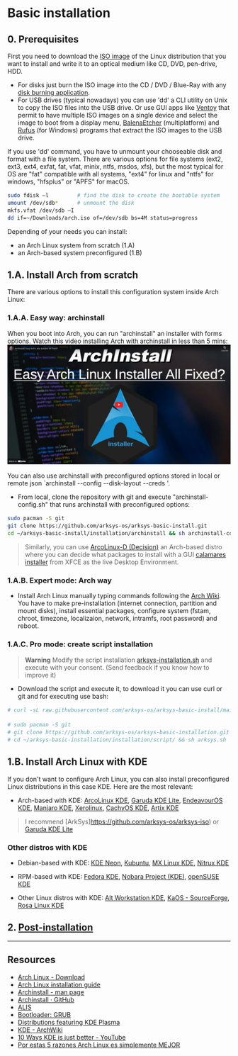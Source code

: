 # Basic installation

## 0. Prerequisites
First you need to download the [ISO image](https://en.wikipedia.org/wiki/Optical_disc_image) of the Linux distribution that you want to install and write it to an optical medium like CD, DVD, pen-drive, HDD. 

- For disks just burn the ISO image into the CD / DVD / Blue-Ray with any [disk burning application](https://alternativeto.net/software/imgburn/).
- For USB drives (typical nowadays) you can use 'dd' a CLI utility on Unix to copy the ISO files into the USB drive. Or use GUI apps like [Ventoy](https://www.ventoy.net/en/index.html) that permit to have multiple ISO images on a single device and select the image to boot from a display menu, [BalenaEtcher](https://www.balena.io/etcher) (multiplatform) and [Rufus](https://rufus.ie/en/) (for Windows) programs that extract the ISO images to the USB drive.

If you use 'dd' command, you have to unmount your chooseable disk and format with a file system. There are various options for file systems (ext2, ext3, ext4, exfat, fat, vfat, minix, ntfs, msdos, xfs), but the most typical for OS are "fat" compatible with all systems, "ext4" for linux and "ntfs" for windows, "hfsplus" or "APFS" for macOS.

```sh
sudo fdisk –l         # find the disk to create the bootable system
umount /dev/sdb*      # unmount the disk
mkfs.vfat /dev/sdb –I
dd if=~/Downloads/arch.iso of=/dev/sdb bs=4M status=progress
```

Depending of your needs you can install:
- an Arch Linux system from scratch (1.A)
- an Arch-based system preconfigured (1.B)

## 1.A. Install Arch from scratch
There are various options to install this configuration system inside Arch Linux:

### 1.A.A. Easy way: archinstall
When you boot into Arch, you can run "archinstall" an installer with forms options. Watch this video installing Arch with archinstall in less than 5 mins:
[![Watch the video](/img/archinstall-video.png)](https://www.youtube-nocookie.com/embed/8mEjwn_AjuQ?start=146)
 
You can also use archinstall with preconfigured options stored in local or remote json `archinstall --config <path-to-json> --disk-layout <path-to-json> --creds <path-to-json>'.
- From local, clone the repository with git and execute "archinstall-config.sh" that runs archinstall with preconfigured options:
```sh
sudo pacman -S git
git clone https://github.com/arksys-os/arksys-basic-install.git
cd ~/arksys-basic-install/installation/archinstall && sh archinstall-config.sh
```

> Similarly, you can use [ArcoLinux-D (Decision)](https://ftp.belnet.be/arcolinux/iso/v23.01.03/arcolinuxd-v23.01.03-x86_64.iso) an Arch-based distro where you can decide what packages to install with a GUI [calamares installer](https://calamares.io/) from XFCE as the live Desktop Environment.

### 1.A.B. Expert mode: Arch way
- Install Arch Linux manually typing commands following the [Arch Wiki](https://wiki.archlinux.org/title/Installation_guide). You have to make pre-installation (internet connection, partition  and mount disks), install essential packages, configure system (fstam, chroot, timezone, localizaion, network, intramfs, root password) and reboot.

### 1.A.C. Pro mode: create script installation
> **Warning** Modify the script installation [arksys-installation.sh](installation/archinstall/archisntall-config.sh) and execute with your consent. (Send feedback if you know how to improve it)

- Download the script and execute it, to download it you can use curl or git and for executing use bash: 
```sh
# curl -sL raw.githubusercontent.com/arksys-os/arksys-basic-install/main/installation/script/arksys.sh | bash

# sudo pacman -S git
# git clone https://github.com/arksys-os/arksys-basic-installation.git
# cd ~/arksys-basic-installation/installation/script/ && sh arksys.sh
```

## 1.B. Install Arch Linux with KDE
If you don't want to configure Arch Linux, you can also install preconfigured Linux distributions in this case KDE. Here are the most relevant:

- Arch-based with KDE: [ArcoLinux KDE](https://sourceforge.net/projects/arcolinux-community-editions/files/plasma/), [Garuda KDE Lite](https://iso.builds.garudalinux.org/iso/garuda/kde-lite/), [EndeavourOS KDE](https://endeavouros.com/latest-release/), [Manjaro KDE](https://download.manjaro.org/kde/22.0/manjaro-kde-22.0-221224-linux61.iso), [Xerolinux](https://sourceforge.net/projects/xerolinux/), [CachyOS KDE](https://mirror.cachyos.org/ISO/kde/), [Artix KDE](http://ftp.ntua.gr/pub/linux/artix-iso/?C=S;O=D)

> I recommend [ArkSys]https://github.com/arksys-os/arksys-iso) or [Garuda KDE Lite](https://iso.builds.garudalinux.org/iso/garuda/kde-lite/)

### Other distros with KDE
- Debian-based with KDE: [KDE Neon](https://neon.kde.org/), [Kubuntu](https://kubuntu.org/), [MX Linux KDE](https://sourceforge.net/projects/mx-linux/files/Final/KDE/), [Nitrux KDE](https://sourceforge.net/projects/nitruxos/files/Release/ISO/)

- RPM-based with KDE: [Fedora KDE](https://ftp.plusline.net/fedora/linux/releases/37/Spins/x86_64/iso/), [Nobara Project (KDE)](https://nobara-images.nobaraproject.org/Nobara-37-Official-2023-04-02.iso), [openSUSE KDE](https://download.opensuse.org/tumbleweed/iso/openSUSE-Tumbleweed-DVD-x86_64-Current.iso?mirrorlist)

- Other Linux distros with KDE: [Alt Workstation KDE](https://getalt.org/en/alt-kworkstation/), [KaOS - SourceForge](https://sourceforge.net/projects/kaosx/files/ISO/KaOS-2022.12-x86_64.iso/download), [Rosa Linux KDE](https://mirror.rosalinux.ru/rosa/rosa2021.1/iso/ROSA.FRESH.12/plasma5/)


## 2. [Post-installation](https://github.com/ArkSys-linux/arksys-post-install)

---

## Resources
- [Arch Linux - Download](https://archlinux.org/download/)
- [Arch Linux installation guide](https://wiki.archlinux.org/title/Installation_guide)
- [Archinstall - man page](https://man.archlinux.org/man/extra/archinstall/archinstall.1.en)
- [Archinstall · GitHub](https://github.com/archlinux/archinstall)
- [ALIS](https://github.com/picodotdev/alis/)
- [Bootloader: GRUB](https://wiki.archlinux.org/title/GRUB)
- [Distributions featuring KDE Plasma](https://community.kde.org/Distributions)
- [KDE - ArchWiki](https://wiki.archlinux.org/title/KDE)
- [10 Ways KDE is just better - YouTube](https://www.youtube.com/watch?v=3nX1YEQg5Z0)
- [Por estas 5 razones Arch Linux es simplemente MEJOR](https://www.youtube.com/watch?v=hk4t1RhnKVo)

